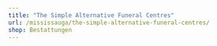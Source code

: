 ```yaml
---
title: "The Simple Alternative Funeral Centres"
url: /mississauga/the-simple-alternative-funeral-centres/
shop: Bestattungen
---
```

